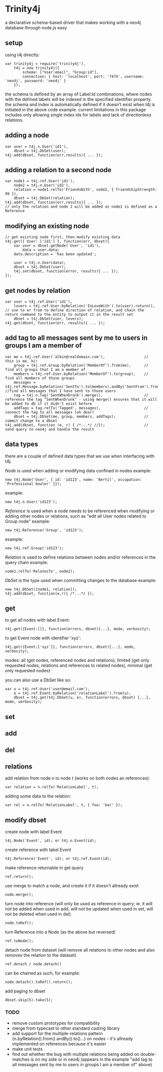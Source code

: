 # Trinity4j

a declarative schema-based driver that makes working with a neo4j database through node.js easy

## setup
using t4j directly:

```
var trinity4j = require('trinity4j'),
	t4j = new trinity4j({
		schema: ["User:email", "Group:id"],
		connection: { host: 'localhost', port: '7474', username: 'neo4j', password: 'neo4j' }
	});
```

the schema is defined by an array of Label:Id combinations, where nodes with the defined labels will be indexed in the specified identifier property.
the schema and index is automatically defined if it doesn't exist when t4j is initiated in the above code example.
current limitations in this package includes only allowing single index ids for labels and lack of directionless relations.

## adding a node
```
var user = t4j.n.User('id1'),
    dbset = t4j.DbSet(user);
t4j.add(dbset, function(err,results){ ... });
```

## adding a relation to a second node
```
var node1 = t4j.ref.User('id1'),
    node2 = t4j.n.User('id2'),
    relation = node1.relTo('FriendsWith', node2, { friendshipStrength: 99 }),
    dbset = t4j.DbSet(relation);
t4j.add(dbset, function(err,results){ ... });
// only the relation and node 2 will be added as node1 is defined as a Reference
```

## modifying an existing node
```
// get existing node first, then modify existing data
t4j.get({ User: ['id1'] }, function(err, dbset){
	var user = dbset.getNode('User', 'id1'),
	    data = user.data;
	data.description = 'has been updated';

	user = t4j.n.User(data);
	dbset = t4j.DbSet(user);
	t4j.set(dbset, function(error, results){ ... });
});
```

## get nodes by relation
```
var user = t4j.ref.User('id1'),
    lovers = t4j.ref.User.byRelation('InLoveWith').to(user).return(),	// use to or from to define direction of relation, and chain the return command to the entity to output it in the result set
    dbset = t4j.DbSet(user, lovers);
t4j.get(dbset, function(err, results){ ... });
```

## add tag to all messages sent by me to users in groups I am a member of
```
var me = t4j.ref.User('albin@realdomain.com'),                  // this is me, hi!
    group = t4j.ref.Group.byRelation('MemberOf').from(me),      // find all groups that I am a member of
    members = t4j.ref.User.byRelation('MemberOf').to(group),    // find all members of those groups
    messages = t4j.ref.Message.byRelation('SentTo').to(members).andBy('SentFrom').from(me),   //find all messages that I have sent to those users
    tag = t4j.n.Tag('SentWhenDrunk').merge(),                   // reference the tag "SentWhenDrunk" - using merge() ensures that it will be added to db if it didn't exist before
    addTags = tag.relTo('Tagged', messages),                    // connect the tag to all messages (oh dear)
    dbset = t4j.DbSet(me, group, members, addTags);             // commit change to a dbset
t4j.add(dbset, function (e, r) { /*...*/ //});                  // send query to neo4j and handle the result
```

## data types
there are a couple of defined data types that we use when interfacing with t4j:

_Node_ is used when adding or modifying data confined in nodes
example:
``` 
new t4j.Node('User', { id: 'id123', name: 'Bertil', occupation: 'Professional bowler' }});
```
example: 
```
new t4j.n.User('id123');
```

_Reference_ is used when a node needs to be referenced when modifying or adding other nodes or relations, such as "edit all User nodes related to Group node"
example: 
```
new t4j.Reference('Group', 'id123');
```
example: 
```
new t4j.ref.Group('id123');
```

_Relation_ is used to define relations between nodes and/or references in the query chain
example: 
```
node1.relTo('RelatesTo', node2);
```

_DbSet_ is the type used when committing changes to the database
example: 
```
new t4j.DbSet([node1, relation]);
t4j.add(dbset, function(e,r){ /*...*/ });
```

## get
to get all nodes with label Event:
```
t4j.get({Event:[]}, function(errors, dbset){...}, mode, verbosity);
```

to get Event node with identifier 'xyz':
```
t4j.get({Event:['xyz']}, function(errors, dbset){...}, mode, verbosity);
```

modes: all (get nodes, referenced nodes and relations), limited (get only requested nodes, relations and references to related nodes), minimal (get only requested nodes)

you can also use a DbSet like so:

```
var u = t4j.ref.User('user@email.com'),
    e = t4j.ref.Event.byRelation('relationLabel').from(u),
    dbset = t4j.get(t4j.DbSet(u, e), function(errors, dbset) {...}, mode, verbosity);
```

## set

## add

## del

## relations
add relation from node n to node t (works on both nodes an references):
```
var relation = n.relTo('RelationLabel', t),
```

adding some data to the relation:
```
var rel = n.relTo('RelationLabel', t, { foo: 'bar' });
```

## modify dbset
create node with label Event
```
t4j.Node('Event', id); or t4j.n.Event(id);
```

create reference with label Event
```
t4j.Reference('Event', id); or t4j.ref.Event(id);
```

make reference returnable in get query
```
ref.return();
```

use merge to match a node, and create it if it doesn't allready exist
```
node.merge();
```

turn node into reference (will only be used as reference in query; ie. it will not be added when used in add, will not be updated when used in set, will not be deleted when used in del)
```
node.toRef();
```

turn Reference into a Node (as the above but reversed)
```
ref.toNode();
```

detach node from dataset (will remove all relations to other nodes and also removes the relation to the dataset)
```
ref.detach / node.detach()
```

can be chained as such, for example:

```
node.detach().toRef().return();
```

add paging to dbset
```
dbset.skip(5).take(5);
```

### TODO

* remove custom prototypes for compatibility
* merge from typecast to other standard casting library
* add support for the multiple-relations pattern (n.byRelation().from().andBy().to()...) on nodes - it's allready implemented on references because it's easier
* make unit tests
* find out whether the bug with multiple relations being added on double-matches is on my side or in neo4j (appears in the example "add tag to all messages sent by me to users in groups I am a member of" above)